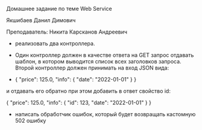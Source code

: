Домашнее задание по теме Web Service

Якшибаев Данил Димович

Преподаватель: Никита Карсканов Андреевич

-  реализовать два контроллера.
-  Один контроллер должен в качестве ответа на GET запрос отдавать шаблон, в котором выводится список всех заголовков запроса. Второй контроллер должен принимать на вход JSON вида:

-  {
    "price": 125.0,
    "info": {
        "date": "2022-01-01"
    } 
}

и отдавать его обратно при этом добавить в ответ свойство id:

{
    "price": 125.0,
    "info": {
        "id": 123,
        "date": "2022-01-01"
    } 
}

-  написать обработчик ошибок, который будет возвращать кастомную 502 ошибку
